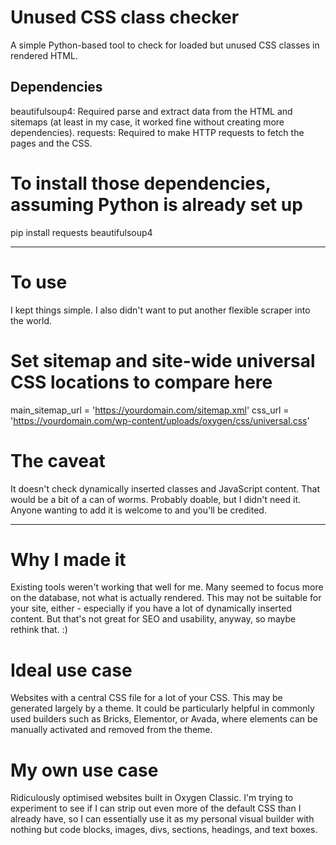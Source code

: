# Unused CSS class checker
A simple Python-based tool to check for loaded but unused CSS classes in rendered HTML.

## Dependencies
beautifulsoup4: Required parse and extract data from the HTML and sitemaps (at least in my case, it worked fine without creating more dependencies).
requests: Required to make HTTP requests to fetch the pages and the CSS.

# To install those dependencies, assuming Python is already set up
pip install requests beautifulsoup4

----

# To use
I kept things simple. I also didn't want to put another flexible scraper into the world.

# Set sitemap and site-wide universal CSS locations to compare here
main_sitemap_url = 'https://yourdomain.com/sitemap.xml'
css_url = 'https://yourdomain.com/wp-content/uploads/oxygen/css/universal.css'

# The caveat
It doesn't check dynamically inserted classes and JavaScript content. That would be a bit of a can of worms. Probably doable, but I didn't need it. Anyone wanting to add it is welcome to and you'll be credited.

----

# Why I made it
Existing tools weren't working that well for me. Many seemed to focus more on the database, not what is actually rendered. This may not be suitable for your site, either - especially if you have a lot of dynamically inserted content. But that's not great for SEO and usability, anyway, so maybe rethink that. :)

# Ideal use case
Websites with a central CSS file for a lot of your CSS. This may be generated largely by a theme. It could be particularly helpful in commonly used builders such as Bricks, Elementor, or Avada, where elements can be manually activated and removed from the theme.

# My own use case
Ridiculously optimised websites built in Oxygen Classic. I'm trying to experiment to see if I can strip out even more of the default CSS than I already have, so I can essentially use it as my personal visual builder with nothing but code blocks, images, divs, sections, headings, and text boxes.
